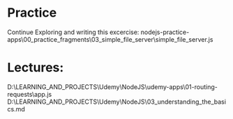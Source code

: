 # Practice

Continue Exploring and writing this excercise:
nodejs-practice-apps\00_practice_fragments\03_simple_file_server\simple_file_server.js



# Lectures: 
D:\LEARNING_AND_PROJECTS\Udemy\NodeJS\udemy-apps\01-routing-requests\app.js
D:\LEARNING_AND_PROJECTS\Udemy\NodeJS\03_understanding_the_basics.md